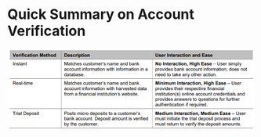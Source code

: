 
# Quick Summary on Account Verification

<center>

 ![image](../assets/images/QuickSummaryonAccountVerification.png)

 &nbsp;

</center>

